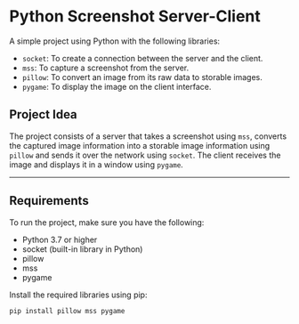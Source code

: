 # Python Screenshot Server-Client

A simple project using Python with the following libraries:
- `socket`: To create a connection between the server and the client.
- `mss`: To capture a screenshot from the server.
- `pillow`: To convert an image from its raw data to storable images. 
- `pygame`: To display the image on the client interface.

## Project Idea
The project consists of a server that takes a screenshot using `mss`, converts the captured image information into a storable image information using `pillow` and sends it over the network using `socket`. The client receives the image and displays it in a window using `pygame`.

---

## Requirements
To run the project, make sure you have the following:

- Python 3.7 or higher
- socket (built-in library in Python)
- pillow
- mss
- pygame

Install the required libraries using pip:
```bash
pip install pillow mss pygame
